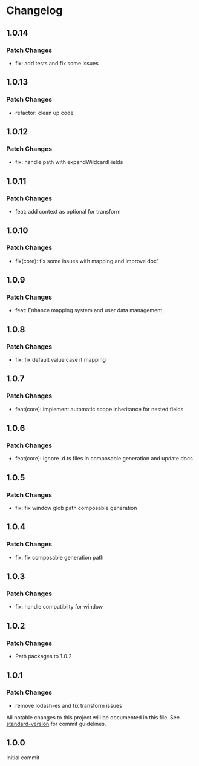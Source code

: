 # Changelog

## 1.0.14

### Patch Changes

- fix: add tests and fix some issues

## 1.0.13

### Patch Changes

- refactor: clean up code

## 1.0.12

### Patch Changes

- fix: handle path with expandWildcardFields

## 1.0.11

### Patch Changes

- feat: add context as optional for transform

## 1.0.10

### Patch Changes

- fix(core): fix some issues with mapping and improve doc"

## 1.0.9

### Patch Changes

- feat: Enhance mapping system and user data management

## 1.0.8

### Patch Changes

- fix: fix default value case if mapping

## 1.0.7

### Patch Changes

- feat(core): implement automatic scope inheritance for nested fields

## 1.0.6

### Patch Changes

- feat(core): Ignore .d.ts files in composable generation and update docs

## 1.0.5

### Patch Changes

- fix: fix window glob path composable generation

## 1.0.4

### Patch Changes

- fix: fix composable generation path

## 1.0.3

### Patch Changes

- fix: handle compatiblity for window

## 1.0.2

### Patch Changes

- Path packages to 1.0.2

## 1.0.1

### Patch Changes

- remove lodash-es and fix transform issues

All notable changes to this project will be documented in this file. See [standard-version](https://github.com/conventional-changelog/standard-version) for commit guidelines.

## 1.0.0

Initial commit

